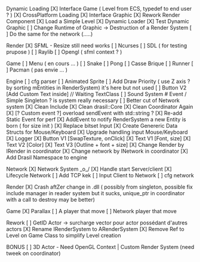 Dynamic Loading
[X] Interface Game ( Level from ECS, typedef to end user ? )
[X] CrossPlatform Loading 
[X] Interface Graphic
[X] Rework Render Component
[X] Load a Simple Level
[X] Dynamic Loader
[X] Test Dynamic Graphic
[ ] Change Runtime of Graphic -> Destruction of a Render System
[ ] Do the same for the network (.....)

Render
[X] SFML - Resize still need works
[ ] Ncurses
[ ] SDL ( for testing prupose )
[ ] Raylib
[ ] Opengl ( sfml context ? )

Game
[ ] Menu ( en cours ... )
[ ] Snake
[ ] Pong
[ ] Casse Brique
[ ] Runner
[ ] Pacman ( pas envie ... )

Engine
[ ] cfg parser
[ ] Animated Sprite
[ ] Add Draw Priority ( use Z axis ? by sorting mEntities in RenderSystem) it's here but not used
[ ] Button V2 [Add Custom Text inside] // Waiting TextClass
[ ] Sound System # Event / Simple Singleton ? is system really necessary
[ ] Better cut of Network system
[X] Clean Include
[X] Clean drasil::Core
[X] Clean Coordinator Again
[X] [? Custom event ?] overload sendEvent with std::string ?
[X] Re-add Static Event for perf
[X] AddEvent to notify RenderSystem a new Entity is born ( for size init )
[X] Replace bitset Input
[X] Create Genereric Data Structs for Mouse/Keyboard
[X] Upgrade handling input Mouse/Keyboard
[X] Logger
[X] Button V1 [SwapTexture, onClick]
[X] Text V1 [Font, size]
[X] Text V2 [Color]
[X] Text V3 [Outline + font + size]
[X] Change Render by IRender in coordinator
[X] Change network by INetwork in coordinator
[X] Add Drasil Namespace to engine

Network
[X] Network System \_o_/
[X] Handle start Server/client
[X] Lifecycle Network
[ ] Add TCP kek
[ ] Input Client to Network
[ ] cfg network

Render
[X] Crash aftZer change in .dll ( possibly from singleton, possible fix include manager in reader system but it sucks, unique_ptr in coordinator with a call to destroy may be better)

Game
[X] Parallax
[ ] A player that move
[ ] Network player that move

Rework
[ ] GetID Actor -> surcharge vector pour actor possédant d'autres actors
[X] Rename IRenderSystem to ARenderSystem
[X] Remove Ref to Level on Game Class to simplify Level creation

BONUS
[ ] 3D Actor - Need OpenGL Context | Custom Render System (need tweek on coordinator)